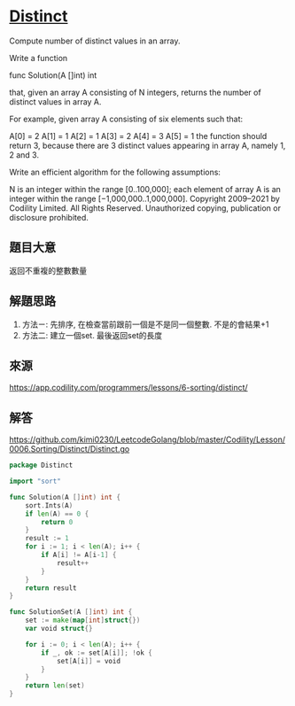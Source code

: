 # [Distinct](https://app.codility.com/programmers/lessons/6-sorting/distinct/)
Compute number of distinct values in an array.

Write a function

func Solution(A []int) int

that, given an array A consisting of N integers, returns the number of distinct values in array A.

For example, given array A consisting of six elements such that:

 A[0] = 2    A[1] = 1    A[2] = 1
 A[3] = 2    A[4] = 3    A[5] = 1
the function should return 3, because there are 3 distinct values appearing in array A, namely 1, 2 and 3.

Write an efficient algorithm for the following assumptions:

N is an integer within the range [0..100,000];
each element of array A is an integer within the range [−1,000,000..1,000,000].
Copyright 2009–2021 by Codility Limited. All Rights Reserved. Unauthorized copying, publication or disclosure prohibited.

## 題目大意
返回不重複的整數數量

## 解題思路
1. 方法ㄧ: 先排序, 在檢查當前跟前一個是不是同一個整數. 不是的會結果+1
2. 方法二: 建立一個set. 最後返回set的長度

## 來源
https://app.codility.com/programmers/lessons/6-sorting/distinct/

## 解答
https://github.com/kimi0230/LeetcodeGolang/blob/master/Codility/Lesson/0006.Sorting/Distinct/Distinct.go


```go
package Distinct

import "sort"

func Solution(A []int) int {
	sort.Ints(A)
	if len(A) == 0 {
		return 0
	}
	result := 1
	for i := 1; i < len(A); i++ {
		if A[i] != A[i-1] {
			result++
		}
	}
	return result
}

func SolutionSet(A []int) int {
	set := make(map[int]struct{})
	var void struct{}

	for i := 0; i < len(A); i++ {
		if _, ok := set[A[i]]; !ok {
			set[A[i]] = void
		}
	}
	return len(set)
}
```
